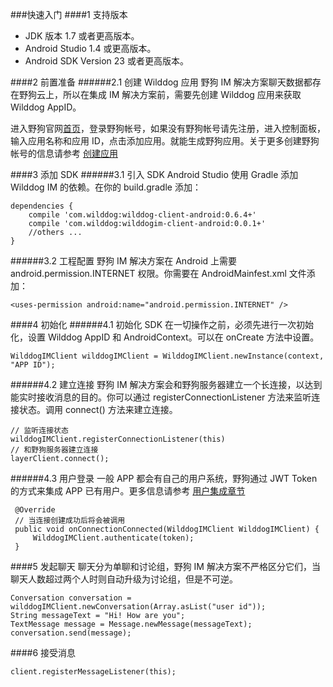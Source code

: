###快速入门
####1 支持版本
* JDK 版本 1.7 或者更高版本。
* Android Studio 1.4 或更高版本。
* Android SDK Version 23 或者更高版本。

####2 前置准备
######2.1 创建 Wilddog 应用
野狗 IM 解决方案聊天数据都存在野狗云上，所以在集成 IM 解决方案前，需要先创建 Wilddog 应用来获取 Wilddog AppID。

进入野狗官网[首页](https://www.wilddog.com)，登录野狗帐号，如果没有野狗帐号请先注册，进入控制面板，输入应用名称和应用 ID，点击添加应用。就能生成野狗应用。关于更多创建野狗帐号的信息请参考 [创建应用](https://z.wilddog.com/overview/app)

####3 添加 SDK
######3.1 引入 SDK
Android Studio 使用 Gradle 添加 Wilddog IM 的依赖。在你的 build.gradle 添加：
```
dependencies {
    compile 'com.wilddog:wilddog-client-android:0.6.4+'
    compile 'com.wilddog:wilddogim-client-android:0.0.1+'
    //others ...
}
```

######3.2 工程配置
野狗 IM 解决方案在 Android 上需要 android.permission.INTERNET 权限。你需要在 AndroidMainfest.xml 文件添加：
```
<uses-permission android:name="android.permission.INTERNET" />
```
####4 初始化
######4.1 初始化 SDK
在一切操作之前，必须先进行一次初始化，设置 Wilddog AppID 和 AndroidContext。可以在 onCreate 方法中设置。
```
WilddogIMClient wilddogIMClient = WilddogIMClient.newInstance(context, "APP ID");

```
######4.2 建立连接
野狗 IM 解决方案会和野狗服务器建立一个长连接，以达到能实时接收消息的目的。你可以通过 registerConnectionListener 方法来监听连接状态。调用 connect() 方法来建立连接。
```
// 监听连接状态
wilddogIMClient.registerConnectionListener(this)
// 和野狗服务器建立连接
layerClient.connect();

```
######4.3 用户登录
一般 APP 都会有自己的用户系统，野狗通过 JWT Token 的方式来集成 APP 已有用户。更多信息请参考 [用户集成章节]()
```
 @Override
 // 当连接创建成功后将会被调用
 public void onConnectionConnected(WilddogIMClient WilddogIMClient) {
     WilddogIMClient.authenticate(token);
 }
 ```
####5 发起聊天
聊天分为单聊和讨论组，野狗 IM 解决方案不严格区分它们，当聊天人数超过两个人时则自动升级为讨论组，但是不可逆。
```
Conversation conversation = wilddogIMClient.newConversation(Array.asList("user id"));
String messageText = "Hi! How are you";
TextMessage message = Message.newMessage(messageText);
conversation.send(message);
```
####6 接受消息
```
client.registerMessageListener(this);

```